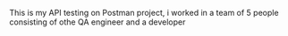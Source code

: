 This is my API testing on Postman project, i worked in a team of 5 people consisting of othe QA engineer and a developer 
